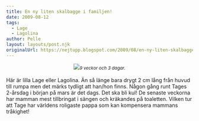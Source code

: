 ```yaml
---
title: En ny liten skalbagge i familjen!
date: 2009-08-12
tags: 
  - Lage
  - Lagolina	
author: Pelle
layout: layouts/post.njk
originalUrl: https://nejtupp.blogspot.com/2009/08/en-ny-liten-skalbagge-i-familjen.html
---
```


<div style="text-align: center;"><img src="../../../../img/Ultraljud-Lage-cropped-small.jpg"><span style="font-size:85%;"><span style="font-style: italic;">9 veckor och 3 dagar.</span><br></span></div><br>Här är lilla Lage eller Lagolina. Än så länge bara drygt 2 cm lång från huvud till rumpa men det märks tydligt att han/hon finns. Någon gång runt Tages 2-årsdag i början på mars är det dags. Det ska bli kul! De senaste veckorna har mamman mest tillbringat i sängen och kräkandes på toaletten. Vilken tur att Tage har världens roligaste pappa som kan kompensera mammans tråkighet!
<!-- no comments on this post -->